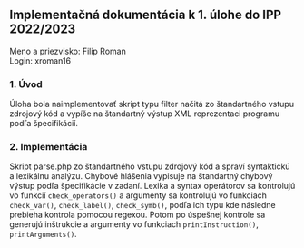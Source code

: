 ## Implementačná dokumentácia k 1. úlohe do IPP 2022/2023

Meno a priezvisko: Filip Roman \
Login: xroman16

### 1. Úvod
Úloha bola naimplementovať skript typu filter načitá zo štandartného vstupu zdrojový kód a vypíše na štandartný výstup XML reprezentaci programu podľa špecifikácií.

### 2. Implementácia
Skript parse.php zo štandartného vstupu zdrojový kód a spraví syntaktickú a lexikálnu analýzu. Chybové hlášenia vypisuje na štandartný chybový výstup podľa špecifikácie v zadaní. Lexika a syntax operátorov sa kontrolujú vo funkcií <code>check_operators()</code> a argumenty sa kontrolujú vo funkciach <code>check_var()</code>, <code>check_label()</code>, <code>check_symb()</code>, podľa ich typu kde následne prebieha kontrola pomocou regexou. Potom po úspešnej kontrole sa generujú inštrukcie a argumenty vo funkciach <code>printInstruction()</code>, <code>printArguments()</code>.




